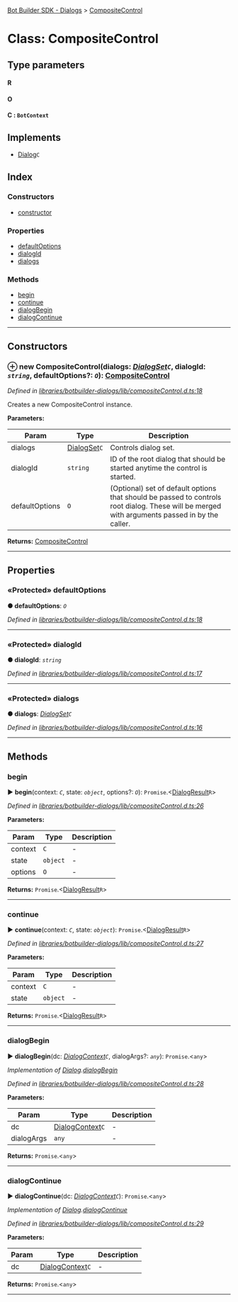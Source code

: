 [Bot Builder SDK - Dialogs](../README.md) > [CompositeControl](../classes/botbuilder_dialogs.compositecontrol.md)



# Class: CompositeControl

## Type parameters
#### R 
#### O 
#### C :  `BotContext`
## Implements

* [Dialog](../interfaces/botbuilder_dialogs.dialog.md)`C`

## Index

### Constructors

* [constructor](botbuilder_dialogs.compositecontrol.md#constructor)


### Properties

* [defaultOptions](botbuilder_dialogs.compositecontrol.md#defaultoptions)
* [dialogId](botbuilder_dialogs.compositecontrol.md#dialogid)
* [dialogs](botbuilder_dialogs.compositecontrol.md#dialogs)


### Methods

* [begin](botbuilder_dialogs.compositecontrol.md#begin)
* [continue](botbuilder_dialogs.compositecontrol.md#continue)
* [dialogBegin](botbuilder_dialogs.compositecontrol.md#dialogbegin)
* [dialogContinue](botbuilder_dialogs.compositecontrol.md#dialogcontinue)



---
## Constructors
<a id="constructor"></a>


### ⊕ **new CompositeControl**(dialogs: *[DialogSet](botbuilder_dialogs.dialogset.md)`C`*, dialogId: *`string`*, defaultOptions?: *`O`*): [CompositeControl](botbuilder_dialogs.compositecontrol.md)


*Defined in [libraries/botbuilder-dialogs/lib/compositeControl.d.ts:18](https://github.com/Microsoft/botbuilder-js/blob/f596b7c/libraries/botbuilder-dialogs/lib/compositeControl.d.ts#L18)*



Creates a new CompositeControl instance.


**Parameters:**

| Param | Type | Description |
| ------ | ------ | ------ |
| dialogs | [DialogSet](botbuilder_dialogs.dialogset.md)`C`   |  Controls dialog set. |
| dialogId | `string`   |  ID of the root dialog that should be started anytime the control is started. |
| defaultOptions | `O`   |  (Optional) set of default options that should be passed to controls root dialog. These will be merged with arguments passed in by the caller. |





**Returns:** [CompositeControl](botbuilder_dialogs.compositecontrol.md)

---


## Properties
<a id="defaultoptions"></a>

### «Protected» defaultOptions

**●  defaultOptions**:  *`O`* 

*Defined in [libraries/botbuilder-dialogs/lib/compositeControl.d.ts:18](https://github.com/Microsoft/botbuilder-js/blob/f596b7c/libraries/botbuilder-dialogs/lib/compositeControl.d.ts#L18)*





___

<a id="dialogid"></a>

### «Protected» dialogId

**●  dialogId**:  *`string`* 

*Defined in [libraries/botbuilder-dialogs/lib/compositeControl.d.ts:17](https://github.com/Microsoft/botbuilder-js/blob/f596b7c/libraries/botbuilder-dialogs/lib/compositeControl.d.ts#L17)*





___

<a id="dialogs"></a>

### «Protected» dialogs

**●  dialogs**:  *[DialogSet](botbuilder_dialogs.dialogset.md)`C`* 

*Defined in [libraries/botbuilder-dialogs/lib/compositeControl.d.ts:16](https://github.com/Microsoft/botbuilder-js/blob/f596b7c/libraries/botbuilder-dialogs/lib/compositeControl.d.ts#L16)*





___


## Methods
<a id="begin"></a>

###  begin

► **begin**(context: *`C`*, state: *`object`*, options?: *`O`*): `Promise`.<[DialogResult](../interfaces/botbuilder_dialogs.dialogresult.md)`R`>



*Defined in [libraries/botbuilder-dialogs/lib/compositeControl.d.ts:26](https://github.com/Microsoft/botbuilder-js/blob/f596b7c/libraries/botbuilder-dialogs/lib/compositeControl.d.ts#L26)*



**Parameters:**

| Param | Type | Description |
| ------ | ------ | ------ |
| context | `C`   |  - |
| state | `object`   |  - |
| options | `O`   |  - |





**Returns:** `Promise`.<[DialogResult](../interfaces/botbuilder_dialogs.dialogresult.md)`R`>





___

<a id="continue"></a>

###  continue

► **continue**(context: *`C`*, state: *`object`*): `Promise`.<[DialogResult](../interfaces/botbuilder_dialogs.dialogresult.md)`R`>



*Defined in [libraries/botbuilder-dialogs/lib/compositeControl.d.ts:27](https://github.com/Microsoft/botbuilder-js/blob/f596b7c/libraries/botbuilder-dialogs/lib/compositeControl.d.ts#L27)*



**Parameters:**

| Param | Type | Description |
| ------ | ------ | ------ |
| context | `C`   |  - |
| state | `object`   |  - |





**Returns:** `Promise`.<[DialogResult](../interfaces/botbuilder_dialogs.dialogresult.md)`R`>





___

<a id="dialogbegin"></a>

###  dialogBegin

► **dialogBegin**(dc: *[DialogContext](botbuilder_dialogs.dialogcontext.md)`C`*, dialogArgs?: *`any`*): `Promise`.<`any`>



*Implementation of [Dialog](../interfaces/botbuilder_dialogs.dialog.md).[dialogBegin](../interfaces/botbuilder_dialogs.dialog.md#dialogbegin)*

*Defined in [libraries/botbuilder-dialogs/lib/compositeControl.d.ts:28](https://github.com/Microsoft/botbuilder-js/blob/f596b7c/libraries/botbuilder-dialogs/lib/compositeControl.d.ts#L28)*



**Parameters:**

| Param | Type | Description |
| ------ | ------ | ------ |
| dc | [DialogContext](botbuilder_dialogs.dialogcontext.md)`C`   |  - |
| dialogArgs | `any`   |  - |





**Returns:** `Promise`.<`any`>





___

<a id="dialogcontinue"></a>

###  dialogContinue

► **dialogContinue**(dc: *[DialogContext](botbuilder_dialogs.dialogcontext.md)`C`*): `Promise`.<`any`>



*Implementation of [Dialog](../interfaces/botbuilder_dialogs.dialog.md).[dialogContinue](../interfaces/botbuilder_dialogs.dialog.md#dialogcontinue)*

*Defined in [libraries/botbuilder-dialogs/lib/compositeControl.d.ts:29](https://github.com/Microsoft/botbuilder-js/blob/f596b7c/libraries/botbuilder-dialogs/lib/compositeControl.d.ts#L29)*



**Parameters:**

| Param | Type | Description |
| ------ | ------ | ------ |
| dc | [DialogContext](botbuilder_dialogs.dialogcontext.md)`C`   |  - |





**Returns:** `Promise`.<`any`>





___


